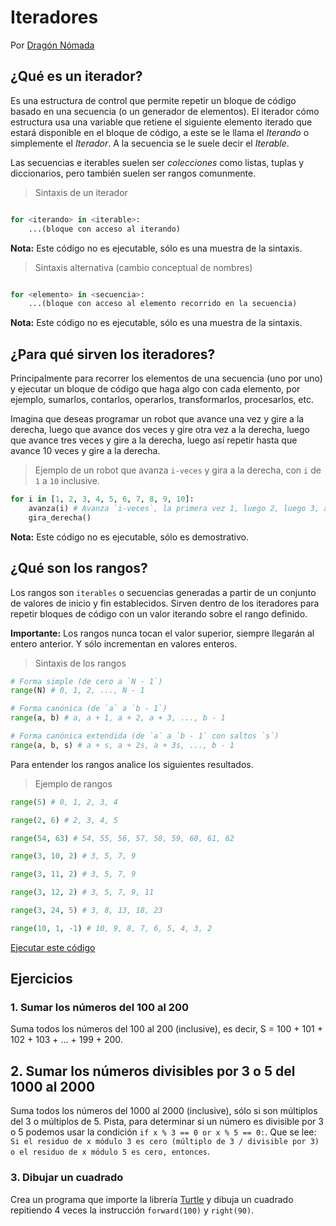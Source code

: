 # Iteradores

Por [Dragón Nómada](https://dragonnomada.medium.com)

## ¿Qué es un iterador?

Es una estructura de control que permite repetir un bloque de código basado en una secuencia (o un generador de elementos). El iterador cómo estructura usa una variable que retiene el siguiente elemento iterado que estará disponible en el bloque de código, a este se le llama el *Iterando* o simplemente el *Iterador*. A la secuencia se le suele decir el *Iterable*.

Las secuencias e iterables suelen ser *colecciones* como listas, tuplas y diccionarios, pero también suelen ser rangos comunmente.

> Sintaxis de un iterador

```py

for <iterando> in <iterable>:
    ...(bloque con acceso al iterando)

```

**Nota:** Este código no es ejecutable, sólo es una muestra de la sintaxis.

> Sintaxis alternativa (cambio conceptual de nombres)

```py

for <elemento> in <secuencia>:
    ...(bloque con acceso al elemento recorrido en la secuencia)

```

**Nota:** Este código no es ejecutable, sólo es una muestra de la sintaxis.

## ¿Para qué sirven los iteradores?

Principalmente para recorrer los elementos de una secuencia (uno por uno) y ejecutar un bloque de código que haga algo con cada elemento, por ejemplo, sumarlos, contarlos, operarlos, transformarlos, procesarlos, etc.

Imagina que deseas programar un robot que avance una vez y gire a la derecha, luego que avance dos veces y gire otra vez a la derecha, luego que avance tres veces y gire a la derecha, luego así repetir hasta que avance 10 veces y gire a la derecha.

> Ejemplo de un robot que avanza `i-veces` y gira a la derecha, con `i` de `1` a `10` inclusive.

```py
for i in [1, 2, 3, 4, 5, 6, 7, 8, 9, 10]:
    avanza(i) # Avanza `i-veces`, la primera vez 1, luego 2, luego 3, así hasta que `i` vale 10
    gira_derecha()
```

**Nota:** Este código no es ejecutable, sólo es demostrativo.

## ¿Qué son los rangos?

Los rangos son `iterables` o secuencias generadas a partir de un conjunto de valores de inicio y fin establecidos. Sirven dentro de los iteradores para repetir bloques de código con un valor iterando sobre el rango definido.

**Importante:** Los rangos nunca tocan el valor superior, siempre llegarán al entero anterior. Y sólo incrementan en valores enteros.

> Sintaxis de los rangos

```py
# Forma simple (de cero a `N - 1`)
range(N) # 0, 1, 2, ..., N - 1

# Forma canónica (de `a` a `b - 1`)
range(a, b) # a, a + 1, a + 2, a + 3, ..., b - 1

# Forma canónica extendida (de `a` a `b - 1` con saltos `s`)
range(a, b, s) # a + s, a + 2s, a + 3s, ..., b - 1
```

Para entender los rangos analice los siguientes resultados.

> Ejemplo de rangos

```py
range(5) # 0, 1, 2, 3, 4

range(2, 6) # 2, 3, 4, 5

range(54, 63) # 54, 55, 56, 57, 58, 59, 60, 61, 62

range(3, 10, 2) # 3, 5, 7, 9

range(3, 11, 2) # 3, 5, 7, 9

range(3, 12, 2) # 3, 5, 7, 9, 11

range(3, 24, 5) # 3, 8, 13, 18, 23

range(10, 1, -1) # 10, 9, 8, 7, 6, 5, 4, 3, 2
```

[Ejecutar este código](https://replit.com/@DragonNomada/Rangos#main.py)

## Ejercicios

### 1. Sumar los números del 100 al 200

Suma todos los números del 100 al 200 (inclusive), es decir, S = 100 + 101 + 102 + 103 + ... + 199 + 200.

## 2. Sumar los números divisibles por 3 o 5 del 1000 al 2000

Suma todos los números del 1000 al 2000 (inclusive), sólo si son múltiplos del 3 o múltiplos de 5. Pista, para determinar si un número es divisible por 3 o 5 podemos usar la condición `if x % 3 == 0 or x % 5 == 0:`. Que se lee: `Si el residuo de x módulo 3 es cero (múltiplo de 3 / divisible por 3) o el residuo de x módulo 5 es cero, entonces`.

### 3. Dibujar un cuadrado

Crea un programa que importe la librería [Turtle](https://docs.python.org/3/library/turtle.html) y dibuja un cuadrado repitiendo 4 veces la instrucción `forward(100)` y `right(90)`.
